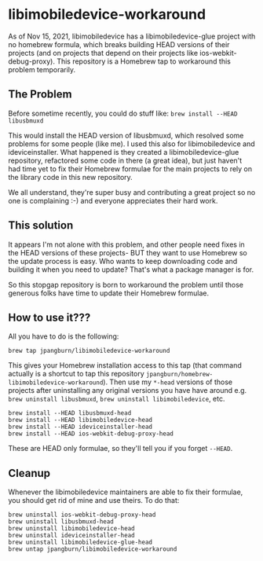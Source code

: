 # libimobiledevice-workaround
As of Nov 15, 2021, libimobiledevice has a libimobiledevice-glue project with no homebrew formula, which breaks building HEAD versions of their projects (and on projects that depend on their projects like ios-webkit-debug-proxy).  This repository is a Homebrew tap to workaround this problem temporarily.

## The Problem
Before sometime recently, you could do stuff like:
`brew install --HEAD libusbmuxd`

This would install the HEAD version of libusbmuxd, which resolved some problems for some people (like me).  I used this also for libimobiledevice and ideviceinstaller.  What happened is they created a libimobiledevice-glue repository, refactored some code in there (a great idea), but just haven't had time yet to fix their Homebrew formulae for the main projects to rely on the library code in this new repository.

We all understand, they're super busy and contributing a great project so no one is complaining :-) and everyone appreciates their hard work.

## This solution
It appears I'm not alone with this problem, and other people need fixes in the HEAD versions of these projects- BUT they want to use Homebrew so the update process is easy.  Who wants to keep downloading code and building it when you need to update?  That's what a package manager is for.

So this stopgap repository is born to workaround the problem until those generous folks have time to update their Homebrew formulae.

## How to use it???
All you have to do is the following:
```
brew tap jpangburn/libimobiledevice-workaround
```
This gives your Homebrew installation access to this tap (that command actually is a shortcut to tap this repository `jpangburn/homebrew-libimobiledevice-workaround`).  Then use my `*-head` versions of those projects after uninstalling any original versions you have have around e.g. `brew uninstall libusbmuxd`, `brew uninstall libimobiledevice`, etc.

```
brew install --HEAD libusbmuxd-head
brew install --HEAD libimobiledevice-head
brew install --HEAD ideviceinstaller-head
brew install --HEAD ios-webkit-debug-proxy-head
```

These are HEAD only formulae, so they'll tell you if you forget `--HEAD`.

## Cleanup
Whenever the libimobiledevice maintainers are able to fix their formulae, you should get rid of mine and use theirs.  To do that:

```
brew uninstall ios-webkit-debug-proxy-head
brew uninstall libusbmuxd-head
brew uninstall libimobiledevice-head
brew uninstall ideviceinstaller-head
brew uninstall libimobiledevice-glue-head
brew untap jpangburn/libimobiledevice-workaround
```